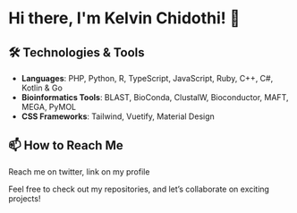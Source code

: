 # Hi there, I'm Kelvin Chidothi! 👋

## 🛠️ Technologies & Tools

- **Languages**: PHP, Python, R, TypeScript, JavaScript, Ruby, C++, C#, Kotlin & Go
- **Bioinformatics Tools**: BLAST, BioConda, ClustalW, Bioconductor, MAFT, MEGA, PyMOL
- **CSS Frameworks**: Tailwind, Vuetify, Material Design

## 📫 How to Reach Me

Reach me on twitter, link on my profile

Feel free to check out my repositories, and let’s collaborate on exciting projects!
